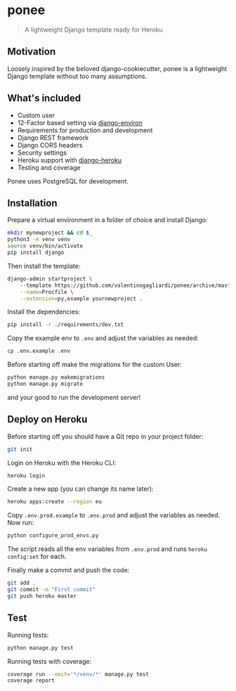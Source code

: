 # ponee
> A lightweight Django template ready for Heroku

## Motivation

Loosely inspired by the beloved django-cookiecutter, ponee is a lightweight Django template without too many assumptions.

## What's included

- Custom user
- 12-Factor based setting via [django-environ](https://github.com/joke2k/django-environ)
- Requirements for production and development
- Django REST framework
- Django CORS headers
- Security settings
- Heroku support with [django-heroku](https://github.com/heroku/django-heroku)
- Testing and coverage

Ponee uses PostgreSQL for development.

## Installation

Prepare a virtual environment in a folder of choice and install Django:

```bash
mkdir mynewproject && cd $_
python3 -m venv venv
source venv/bin/activate
pip install django
```

Then install the template:

```bash
django-admin startproject \ 
    --template https://github.com/valentinogagliardi/ponee/archive/master.zip \
    --name=Procfile \
    --extension=py,example yournewproject .
```

Install the dependencies:

```bash
pip install -r ./requirements/dev.txt
```

Copy the example env to `.env` and adjust the variables as needed:

```bash
cp .env.example .env
```

Before starting off make the migrations for the custom User:

```bash
python manage.py makemigrations
python manage.py migrate
```

and your good to run the development server!

## Deploy on Heroku

Before starting off you should have a Git repo in your project folder:

```bash
git init
```

Login on Heroku with the Heroku CLI:

```bash
heroku login
```

Create a new app (you can change its name later):

```bash
heroku apps:create --region eu
```

Copy `.env.prod.example` to `.env.prod` and adjust the variables as needed. Now run:

```bash
python configure_prod_envs.py
```

The script reads all the env variables from `.env.prod` and runs `heroku config:set` for each.

Finally make a commit and push the code:

```bash
git add .
git commit -m "First commit"
git push heroku master
```

## Test

Running tests:

```bash
python manage.py test
```

Running tests with coverage:

```bash
coverage run --omit='*/venv/*' manage.py test
coverage report
```

